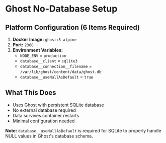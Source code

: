# Ghost No-Database Setup

## Platform Configuration (6 Items Required)

1. **Docker Image:** `ghost:5-alpine`
2. **Port:** `2368`
3. **Environment Variables:**
   - `NODE_ENV` = `production`
   - `database__client` = `sqlite3`
   - `database__connection__filename` = `/var/lib/ghost/content/data/ghost.db`
   - `database__useNullAsDefault` = `true`

## What This Does
- Uses Ghost with persistent SQLite database
- No external database required
- Data survives container restarts
- Minimal configuration needed

**Note:** `database__useNullAsDefault` is required for SQLite to properly handle NULL values in Ghost's database schema.